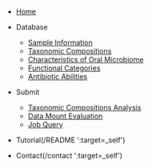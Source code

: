 <!-- _navbar.md -->

* [Home](/ ':target=_self')

* Database
  

  * [Sample Information](/database/sample/ ':target=_self')
  * [Taxonomic Compositions](/database/tc/ ':target=_self')
  * [Characteristics of Oral Microbiome](/database/char/ ':target=_self')
  * [Functional Categories](/database/fc/ ':target=_self')
  * [Antibiotic Abilities](/database/aa/ ':target=_self')

* Submit

  * [Taxonomic Compositions Analysis](/submit/592/ ':target=_self')
  * [Data Mount Evaluation](/submit/589/ ':target=_self')
  * [Job Query](/job-query ':target=_self')

* Tutorial(/README ':target=_self')

* Contact(/contact ':target=_self')
